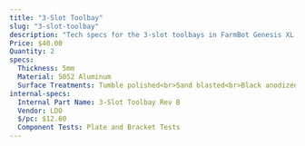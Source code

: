 ```yaml
---
title: "3-Slot Toolbay"
slug: "3-slot-toolbay"
description: "Tech specs for the 3-slot toolbays in FarmBot Genesis XL. Visit [our shop](http://shop.farm.bot) to purchase parts."
Price: $40.00
Quantity: 2
specs:
  Thickness: 5mm
  Material: 5052 Aluminum
  Surface Treatments: Tumble polished<br>Sand blasted<br>Black anodized<br>Laser engraved logo
internal-specs:
  Internal Part Name: 3-Slot Toolbay Rev B
  Vendor: LDO
  $/pc: $12.60
  Component Tests: Plate and Bracket Tests
---
```

